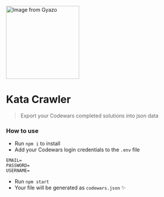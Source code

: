 <a href="https://gyazo.com/7741483b54b91783d78b5d62b1be57c8"><img src="https://i.gyazo.com/7741483b54b91783d78b5d62b1be57c8.gif" alt="Image from Gyazo" width="200"/></a>

# Kata Crawler 

> Export your Codewars completed solutions into json data

### How to use 

- Run `npm i` to install
- Add your Codewars login credentials to the `.env` file
```
EMAIL=
PASSWORD=
USERNAME=
```
- Run `npm start`
- Your file will be generated as `codewars.json` ✨ 
